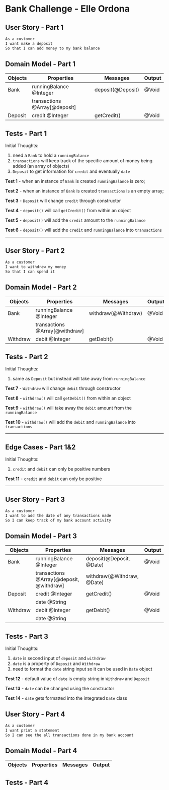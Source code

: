 # Bank Challenge - Elle Ordona

## User Story - Part 1

```sh
As a customer
I want make a deposit
So that I can add money to my bank balance
```

## Domain Model - Part 1

| Objects | Properties                    | Messages          | Output |
| ------- | ----------------------------- | ----------------- | ------ |
| Bank    | runningBalance @Integer       | deposit(@Deposit) | @Void  |
|         | transactions @Array[@deposit] |                   |        |
| Deposit | credit @Integer               | getCredit()       | @Void  |

## Tests - Part 1

Initial Thoughts:

1. need a `Bank` to hold a `runningBalance`
2. `transactions` will keep track of the specific amount of money being added (an array of objects)
3. `Deposit` to get information for `credit` and eventually `date`

**Test 1** - when an instance of `Bank` is created `runningBalance` is zero;

**Test 2** - when an instance of `Bank` is created `transactions` is an empty array;

**Test 3** - `Deposit` will change `credit` through constructor

**Test 4** - `deposit()` will call `getCredit()` from within an object

**Test 5** - `deposit()` will add the `credit` amount to the `runningBalance`

**Test 6** - `deposit()` will add the `credit` and `runningBalance` into `transactions`

---

## User Story - Part 2

```sh
As a customer
I want to withdraw my money
So that I can spend it
```

## Domain Model - Part 2

| Objects  | Properties                     | Messages            | Output |
| -------- | ------------------------------ | ------------------- | ------ |
| Bank     | runningBalance @Integer        | withdraw(@Withdraw) | @Void  |
|          | transactions @Array[@withdraw] |                     |        |
| Withdraw | debit @Integer                 | getDebit()          | @Void  |

## Tests - Part 2

Initial Thoughts:

1. same as `Deposit` but instead will take away from `runningBalance`

**Test 7** - `Withdraw` will change `debit` through constructor

**Test 8** - `withdraw()` will call `getDebit()` from within an object

**Test 9** - `withdraw()` will take away the `debit` amount from the `runningBalance`

**Test 10** - `withdraw()` will add the `debit` and `runningBalance` into `transactions`

---

## Edge Cases - Part 1&2

Initial Thoughts:

1. `credit` and `debit` can only be positive numbers

**Test 11** - `credit` and `debit` can only be positive

---

## User Story - Part 3

```sh
As a customer
I want to add the date of any transactions made
So I can keep track of my bank account activity
```

## Domain Model - Part 3

| Objects  | Properties                               | Messages                   | Output |
| -------- | ---------------------------------------- | -------------------------- | ------ |
| Bank     | runningBalance @Integer                  | deposit(@Deposit, @Date)   | @Void  |
|          | transactions @Array[@deposit, @withdraw] | withdraw(@Withdraw, @Date) |        |
| Deposit  | credit @Integer                          | getCredit()                | @Void  |
|          | date @String                             |                            |        |
| Withdraw | debit @Integer                           | getDebit()                 | @Void  |
|          | date @String                             |                            |        |

## Tests - Part 3

Initial Thoughts:

1. `date` is second input of `deposit` and `withdraw`
2. `date` is a property of `Deposit` and `Withdraw`
3. need to format the `date` string input so it can be used in `Date` object

**Test 12** - default value of `date` is empty string in `Withdraw` and `Deposit`

**Test 13** - `date` can be changed using the constructor

**Test 14** - `date` gets formatted into the integrated `Date` class

## User Story - Part 4

```sh
As a customer
I want print a statement
So I can see the all transactions done in my bank account
```

## Domain Model - Part 4

| Objects | Properties | Messages | Output |
| ------- | ---------- | -------- | ------ |

## Tests - Part 4
